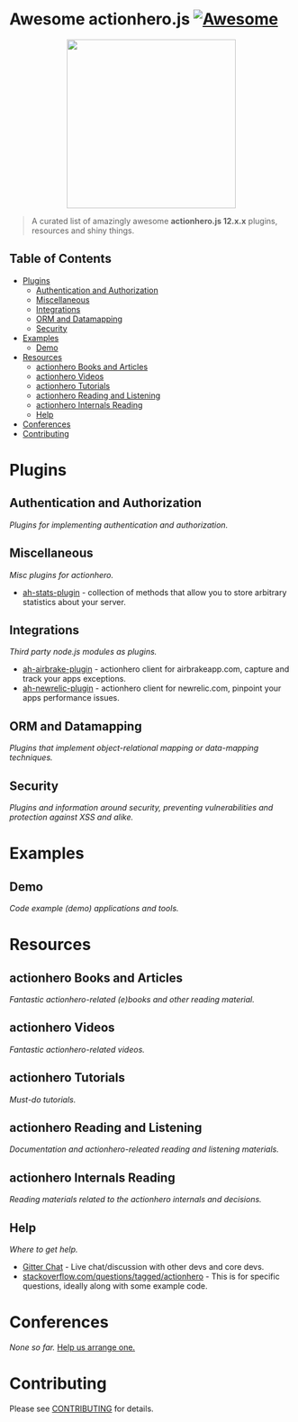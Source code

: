 # Awesome actionhero.js [![Awesome](https://cdn.rawgit.com/sindresorhus/awesome/d7305f38d29fed78fa85652e3a63e154dd8e8829/media/badge.svg)](https://github.com/sindresorhus/awesome)

<p align="center"><img src="https://raw.githubusercontent.com/l0oky/awesome-actionhero/master/coat.png" height="300"/></p>

> A curated list of amazingly awesome **actionhero.js 12.x.x** plugins, resources and shiny things.

## Table of Contents

- [Plugins](#plugins)
	- [Authentication and Authorization](#authentication-and-authorization)
	- [Miscellaneous](#miscellaneous)
	- [Integrations](#integrations)
	- [ORM and Datamapping](#orm-and-datamapping)
	- [Security](#security)
- [Examples](#examples)
	- [Demo](#demo)
- [Resources](#resources)
	- [actionhero Books and Articles](#actionhero-books-and-articles)
	- [actionhero Videos](#actionhero-videos)
	- [actionhero Tutorials](#actionhero-tutorials)
	- [actionhero Reading and Listening](#actionhero-reading-and-listening)
	- [actionhero Internals Reading](#actionhero-internals-reading)
	- [Help](#help)
- [Conferences](#conferences)
- [Contributing](#contributing)


# Plugins

## Authentication and Authorization
*Plugins for implementing authentication and authorization.*

## Miscellaneous
*Misc plugins for actionhero.*
- [ah-stats-plugin](https://github.com/evantahler/ah-stats-plugin) - collection of methods that allow you to store arbitrary statistics about your server.

## Integrations
*Third party node.js modules as plugins.*
- [ah-airbrake-plugin](https://github.com/evantahler/ah-airbrake-plugin) - actionhero client for airbrakeapp.com, capture and track your apps exceptions.
- [ah-newrelic-plugin](https://github.com/evantahler/ah-newrelic-plugin) - actionhero client for newrelic.com, pinpoint your apps performance issues.

## ORM and Datamapping
*Plugins that implement object-relational mapping or data-mapping techniques.*

## Security
*Plugins and information around security, preventing vulnerabilities and protection against XSS and alike.*

# Examples

## Demo
*Code example (demo) applications and tools.*

# Resources

## actionhero Books and Articles
*Fantastic actionhero-related (e)books and other reading material.*

## actionhero Videos
*Fantastic actionhero-related videos.*

## actionhero Tutorials
*Must-do tutorials.*

## actionhero Reading and Listening
*Documentation and actionhero-releated reading and listening materials.*

## actionhero Internals Reading
*Reading materials related to the actionhero internals and decisions.*

## Help
*Where to get help.*

- [Gitter Chat](https://gitter.im/evantahler/actionhero) - Live chat/discussion with other devs and core devs.
- [stackoverflow.com/questions/tagged/actionhero](http://stackoverflow.com/questions/tagged/actionhero) - This is for specific questions, ideally along with some example code.

# Conferences
*None so far.* [Help us arrange one.](https://gitter.im/evantahler/actionhero)

# Contributing
Please see [CONTRIBUTING](CONTRIBUTING.md) for details.
